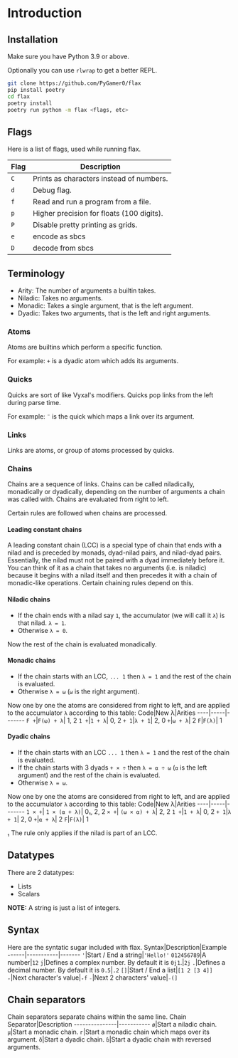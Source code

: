 # Introduction

## Installation
Make sure you have Python 3.9 or above.

Optionally you can use `rlwrap` to get a better REPL.
```sh
git clone https://github.com/PyGamer0/flax
pip install poetry
cd flax
poetry install
poetry run python -m flax <flags, etc>
```

## Flags
Here is a list of flags, used while running flax.

Flag|Description
----|-----------
`C`|Prints as characters instead of numbers.
`d`|Debug flag.
`f`|Read and run a program from a file.
`p`|Higher precision for floats (100 digits).
`P`|Disable pretty printing as grids.
`e`|encode as sbcs
`D`|decode from sbcs

## Terminology

- Arity: The number of arguments a builtin takes.
- Niladic: Takes no arguments.
- Monadic: Takes a single argument, that is the left argument.
- Dyadic: Takes two arguments, that is the left and right arguments.

### Atoms
Atoms are builtins which perform a specific function.

For example: `+` is a dyadic atom which adds its arguments.

### Quicks
Quicks are sort of like Vyxal's modifiers.
Quicks pop links from the left during parse time.

For example: `¨` is the quick which maps a link over its argument.

### Links
Links are atoms, or group of atoms processed by quicks.

### Chains
Chains are a sequence of links.
Chains can be called niladically, monadically or dyadically, depending on the number of arguments a chain was called with.
Chains are evaluated from right to left.

Certain rules are followed when chains are processed.

#### Leading constant chains
A leading constant chain (LCC) is a special type of chain that ends with a nilad and is preceded by monads, dyad-nilad pairs, and nilad-dyad pairs.
Essentially, the nilad must not be paired with a dyad immediately before it.
You can think of it as a chain that takes no arguments (i.e. is niladic) because it begins with a nilad itself and then precedes it with a chain of monadic-like operations.
Certain chaining rules depend on this.

#### Niladic chains
- If the chain ends with a nilad say `1`, the accumulator (we will call it `λ`) is that nilad.
`λ = 1`.
- Otherwise `λ = 0`.

Now the rest of the chain is evaluated monadically.

#### Monadic chains
- If the chain starts with an LCC, `... 1` then `λ = 1` and the rest of the chain is evaluated.
- Otherwise `λ = ⍵` (`⍵` is the right argument).

Now one by one the atoms are considered from right to left, and are applied to the accumulator `λ` according to this table:
Code|New λ|Arities
----|-----|-------
`F +`|`F(⍵) + λ`| 1, 2
`1 +`|`1 + λ`| 0, 2
`+ 1`|`λ + 1`| 2, 0
`+`|`⍵ + λ`| 2
`F`|`F(λ)`| 1

#### Dyadic chains
- If the chain starts with an LCC `... 1` then `λ = 1`  and the rest of the chain is evaluated.
- If the chain starts with 3 dyads `+ × ÷` then `λ = ⍺ ÷ ⍵` (`⍺` is the left argument) and the rest of the chain is evaluated.
- Otherwise `λ = ⍵`.

Now one by one the atoms are considered from right to left, and are applied to the accumulator `λ` according to this table:
Code|New λ|Arities
----|-----|-------
`1 × +`| `1 × (⍺ + λ)`| 0₁, 2, 2 
`× +`| `(⍵ × ⍺) + λ`| 2, 2
`1 +`|`1 + λ`| 0, 2
`+ 1`|`λ + 1`| 2, 0
`+`|`⍺ + λ`| 2
`F`|`F(λ)`| 1

₁ The rule only applies if the nilad is part of an LCC.

## Datatypes
There are 2 datatypes:
- Lists
- Scalars

**NOTE:** A string is just a list of integers.

## Syntax

Here are the syntatic sugar included with flax.
Syntax|Description|Example
------|-----------|-------
`'`|Start / End a string|`'Hello!'`
`012456789`|A number|`12`
`j`|Defines a complex number. By default it is `0j1`.|`2j`
`.`|Defines a decimal number. By default it is `0.5`|`.2`
`[]`|Start / End a list|`[1 2 [3 4]]`
`₊`|Next character's value|`₊f`
`₋`|Next 2 characters' value|`₋(]`

## Chain separators
Chain separators separate chains within the same line.
Chain Separator|Description
---------------|-----------
`ø`|Start a niladic chain.
`µ`|Start a monadic chain.
`г`|Start a monadic chain which maps over its argument.
`ð`|Start a dyadic chain.
`ɓ`|Start a dyadic chain with reversed arguments.
